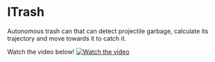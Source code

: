 # ITrash
Autonomous trash can that can detect projectile garbage, calculate its trajectory and move towards it to catch it. 

Watch the video below!
[![Watch the video](https://img.youtube.com/vi/Wz36sKoCWl4/maxresdefault.jpg)](https://youtu.be/Wz36sKoCWl4)
